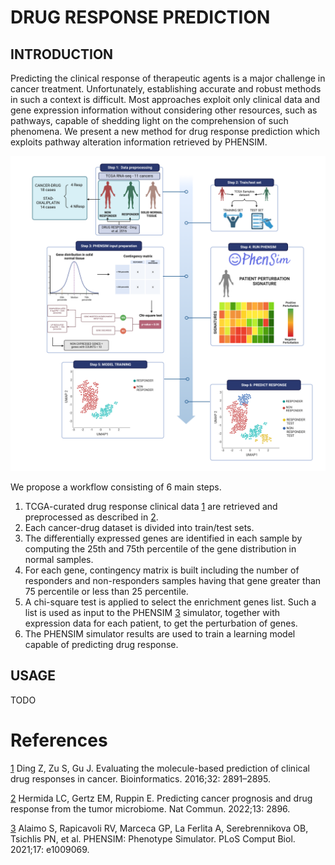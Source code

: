 # DRUG RESPONSE PREDICTION

## INTRODUCTION
Predicting the clinical response of therapeutic agents is a major challenge in cancer treatment. 
Unfortunately, establishing accurate and robust methods in such a context is difficult. 
Most approaches exploit only clinical data and gene expression information without considering other resources, such as pathways, capable of shedding light on the comprehension of such phenomena. 
We present a new method for drug response prediction which exploits pathway alteration information retrieved by PHENSIM.

![alt text](https://github.com/Hela06/Drug-Response-Prediction/blob/main/docs/images/Workflow-drug-prediction-1-6step.png)

We propose a workflow consisting of 6 main steps. 
1.  TCGA-curated drug response clinical data [1][1] are retrieved and preprocessed as described in [2][2].  
2.  Each cancer-drug dataset is divided into train/test sets. 
3.  The differentially expressed genes are identified in each sample by computing the 25th and 75th percentile of the gene distribution in normal samples.
4.  For each gene, contingency matrix is built including the number of responders and non-responders samples having that gene greater than 75 percentile or less than 25 percentile.
5. A chi-square test is applied to select the enrichment genes list. Such a list is used as input to the PHENSIM [3][3] simulator, together with expression data for each patient, to get the perturbation of genes. 
6. The PHENSIM simulator results are used to train a learning model capable of predicting drug response.

## USAGE
TODO

# References
[1] Ding Z, Zu S, Gu J. Evaluating the molecule-based prediction of clinical drug responses in cancer. Bioinformatics. 2016;32: 2891–2895.

[2] Hermida LC, Gertz EM, Ruppin E. Predicting cancer prognosis and drug response from the tumor microbiome. Nat Commun. 2022;13: 2896.

[3] Alaimo S, Rapicavoli RV, Marceca GP, La Ferlita A, Serebrennikova OB, Tsichlis PN, et al. PHENSIM: Phenotype Simulator. PLoS Comput Biol. 2021;17: e1009069.


[1]: https://pubmed.ncbi.nlm.nih.gov/27354694/ "Ding Z, Zu S, Gu J. Evaluating the molecule-based prediction of clinical drug responses in cancer. Bioinformatics. 2016;32: 2891–2895."
[2]: https://www.nature.com/articles/s41467-022-30512-3 "Hermida LC, Gertz EM, Ruppin E. Predicting cancer prognosis and drug response from the tumor microbiome. Nat Commun. 2022;13: 2896."
[3]: https://journals.plos.org/ploscompbiol/article?id=10.1371/journal.pcbi.1009069  "Alaimo S, Rapicavoli RV, Marceca GP, La Ferlita A, Serebrennikova OB, Tsichlis PN, et al. PHENSIM: Phenotype Simulator. PLoS Comput Biol. 2021;17: e1009069."
